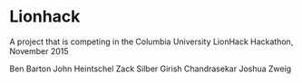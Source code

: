 # Lionhack
A project that is competing in the Columbia University LionHack Hackathon, November 2015

Ben Barton
John Heintschel
Zack Silber 
Girish Chandrasekar
Joshua Zweig
